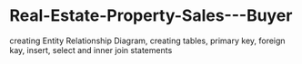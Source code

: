 # Real-Estate-Property-Sales---Buyer
creating Entity Relationship Diagram, creating tables, primary key, foreign kay, insert, select and inner join statements 
